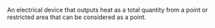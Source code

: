 ﻿An electrical device that outputs heat as a total quantity from a point or restricted area that can be considered as a point.
